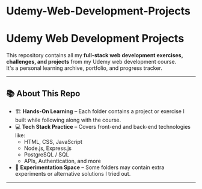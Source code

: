 # Udemy-Web-Development-Projects
# Udemy Web Development Projects

This repository contains all my **full-stack web development exercises, challenges, and projects** from my Udemy web development course.  
It's a personal learning archive, portfolio, and progress tracker.

---

## 📚 About This Repo
- 🏗 **Hands-On Learning** – Each folder contains a project or exercise I built while following along with the course.
- 💻 **Tech Stack Practice** – Covers front-end and back-end technologies like:
  - HTML, CSS, JavaScript
  - Node.js, Express.js
  - PostgreSQL / SQL
  - APIs, Authentication, and more
- 🧪 **Experimentation Space** – Some folders may contain extra experiments or alternative solutions I tried out.

---

